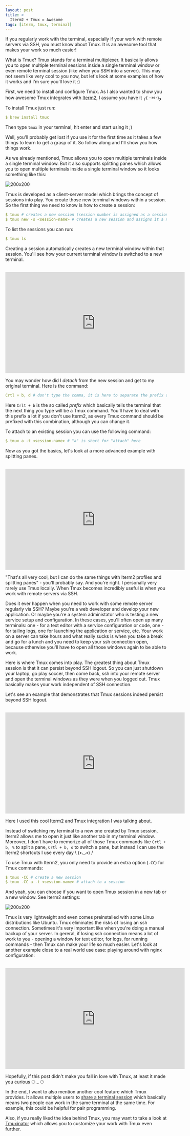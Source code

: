 ```yaml
---
layout: post
title: >
  Iterm2 + Tmux = Awesome
tags: [iterm, tmux, terminal]
---
```

If you regularly work with the terminal, especially if your work with remote servers via SSH, you must know about Tmux. It is an awesome tool that makes your work so much easier!

What is Tmux? Tmux stands for a terminal multiplexer. It basically allows you to open multiple terminal sessions inside a single terminal window or even remote terminal session (like when you SSH into a server). This may not seem like very cool to you now, but let's look at some examples of how it works and I'm sure you'll love it :)
 <!--break-->

First, we need to install and configure Tmux. As I also wanted to show you how awesome Tmux integrates with [Iterm2](https://www.iterm2.com/), I assume you have it ╭( ･ㅂ･)و

To install Tmux just run:
~~~yml
$ brew install tmux
~~~
Then type ```tmux``` in your terminal, hit enter and start using it ;)

Well, you'll probably get lost if you use it for the first time as it takes a few things to learn to get a grasp of it. So follow along and I'll show you how things work.


As we already mentioned, Tmux allows you to open multiple terminals inside a single terminal window. But it also supports splitting panes which allows you to open multiple terminals inside a single terminal window so it looks something like this:  


![200x200](/public/img/terminal/split-panes.png)

Tmux is developed as a client-server model which brings the concept of sessions into play. You create those new terminal windows within a session. So the first thing we need to know is how to create a session:

~~~yml
$ tmux # creates a new session (session number is assigned as a session's name)
$ tmux new -s <session-name> # creates a new session and assigns it a name
~~~
To list the sessions you can run:
~~~yml
$ tmux ls
~~~

Creating a session automatically creates a new terminal window within that session. You'll see how your current terminal window is switched to a new terminal.<br><br>

<iframe width="560" height="315" src="https://www.youtube.com/embed/VYtiVx2i_ZQ" frameborder="0" allowfullscreen></iframe>

You may wonder how did I _detach_ from the new session and get to my original terminal. Here is the command:
~~~yml
Crtl + b, d # don't type the comma, it is here to separate the prefix and the command
~~~
Here ```Crlt + b``` is the so called _prefix_ which basically tells the terminal that the next thing you type will be a Tmux command. You'll have to deal with this prefix a lot if you don't use Iterm2, as every Tmux command should be prefixed with this combination, although you can change it.

To attach to an existing session you can use the following command:
~~~yml
$ tmux a -t <session-name> # "a" is short for "attach" here
~~~

Now as you got the basics, let's look at a more advanced example with splitting panes.<br><br>

<iframe width="560" height="315" src="https://www.youtube.com/embed/HUUMwx3ZqcA" frameborder="0" allowfullscreen></iframe>

"That's all very cool, but I can do the same things with Iterm2 profiles and splitting panes"  - you'll probably say. And you're right. I personally very rarely use Tmux locally. When Tmux becomes incredibly useful is when you work with remote servers via SSH.

Does it ever happen when you need to work with some remote server regularly via SSH? Maybe you're a web developer and develop your new application. Or maybe you're a system administator who is testing a new service setup and configuration. In these cases, you'll often open up many terminals: one - for a text editor with a service configuration or code, one - for tailing logs, one for launching the application or service, etc. Your work on a server can take hours and what really sucks is when you take a break and go for a lunch and you need to keep your ssh connection open, because otherwise you'll have to open all those windows again to be able to work.

Here is where Tmux comes into play. The greatest thing about Tmux session is that it can persist beyond SSH logout. So you can just shutdown your laptop, go play soccer, then come back, ssh into your remote server and open the terminal windows as they were when you logged out. Tmux basically makes your work independent of SSH connection.

Let's see an example that demonstrates that Tmux sessions indeed persist beyond SSH logout.<br><br>

<iframe width="560" height="315" src="https://www.youtube.com/embed/_qj9ZGL-MD8" frameborder="0" allowfullscreen></iframe>

Here I used this cool Iterm2 and Tmux integration I was talking about.

Instead of switching my terminal to a new one created by Tmux session, Iterm2 allows me to open it just like another tab in my terminal window. Moreover, I don't have to memorize all of those Tmux commands like ```Crtl + b, %``` to split a pane, ```Crtl + b, o``` to switch a pane, but instead I can use the Iterm2 shortcuts I use every day \ (•◡•) /

To use Tmux with Iterm2, you only need to provide an extra option (```-CC```) for Tmux commands:
~~~yml
$ tmux -CC # create a new session
$ tmux -CC a -t <session-name> # attach to a session
~~~

And yeah, you can choose if you want to open Tmux session in a new tab or a new window. See Iterm2 settings:

![200x200](/public/img/terminal/itermsettings.png)

Tmux is very lightweight and even comes preinstalled with some Linux distributions like Ubuntu. Tmux eliminates the risks of losing an ssh connection. Sometimes it's very important like when you're doing a manual backup of your server. In gereral, if losing ssh connection means a lot of work to you - opening a window for text editor, for logs, for running commands - then Tmux can make your life so much easier. Let's look at another example close to a real world use case: playing around with nginx configuration:
<br><br>

<iframe width="560" height="315" src="https://www.youtube.com/embed/-pOpVSVTMPk" frameborder="0" allowfullscreen></iframe>

Hopefully, if this post didn't make you fall in love with Tmux, at least it made you curious ⚆ _ ⚆

In the end, I want to also mention another cool feature which Tmux provides. It allows multiple users to [share a terminal session](https://www.youtube.com/watch?v=norO25P7xHg) which basically means two people can work in the same terminal at the same time. For example, this could be helpful for pair programming.  

Also, if you really liked the idea behind Tmux, you may want to take a look at [Tmuxinator](https://github.com/Tmuxinator/Tmuxinator) which allows you to customize your work with Tmux even further.

